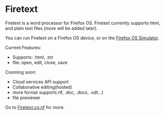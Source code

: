 Firetext
========

Firetext is a word processor for Firefox OS.  Firetext currently supports html, and plain text files (more will be added later).

You can run Firetext on a Firefox OS device, or on the <a href="https://addons.mozilla.org/en-US/firefox/addon/firefox-os-simulator/">Firefox OS Simulator</a>.

Current Features:
- Supports: .html, .txt
- file: open, edit, close, save

Cooming soon:
- Cloud services API support
- Collaborative editing(hosted)
- more format support(.rtf, .doc, .docx, .odt...)
- file previewer

Go to <a href="http://firetext.co.nf/">Firetext.co.nf</a> for more.
